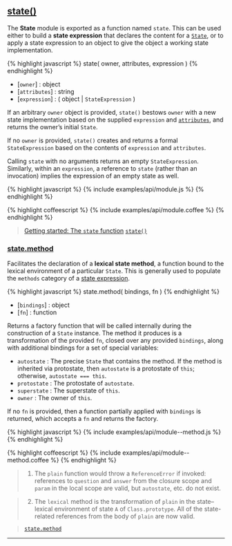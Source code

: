 ## [state()](#module)

The **State** module is exported as a function named `state`. This can be used either to build a **state expression** that declares the content for a [`State`](#state), or to apply a state expression to an object to give the object a working state implementation.

{% highlight javascript %}
state( owner, attributes, expression )
{% endhighlight %}

* [`owner`] : object
* [`attributes`] : string
* [`expression`] : ( object | `StateExpression` )

If an arbitrary `owner` object is provided, `state()` bestows `owner` with a new state implementation based on the supplied `expression` and [`attributes`](#state--attributes), and returns the owner’s initial `State`.

If no `owner` is provided, `state()` creates and returns a formal `StateExpression` based on the contents of `expression` and `attributes`.

Calling `state` with no arguments returns an empty `StateExpression`. Similarly, within an `expression`, a reference to `state` (rather than an invocation) implies the expression of an empty state as well.

{% highlight javascript %}
{% include examples/api/module.js %}
{% endhighlight %}

{% highlight coffeescript %}
{% include examples/api/module.coffee %}
{% endhighlight %}

> [Getting started: The `state` function](/docs/#getting-started--the-state-function)
> [`state()`](/source/#module)


### [state.method](#module--method)

Facilitates the declaration of a **lexical state method**, a function bound to the lexical environment of a particular `State`. This is generally used to populate the `methods` category of a [state expression](/docs/#concepts--expressions).

{% highlight javascript %}
state.method( bindings, fn )
{% endhighlight %}

* [`bindings`] : object
* [`fn`] : function

Returns a factory function that will be called internally during the construction of a `State` instance. The method it produces is a transformation of the provided `fn`, closed over any provided `bindings`, along with additional bindings for a set of special variables:

* `autostate` : The precise `State` that contains the method. If the method is inherited via protostate, then `autostate` is a protostate of `this`; otherwise, `autostate === this`.
* `protostate` : The protostate of `autostate`.
* `superstate` : The superstate of `this`.
* `owner` : The owner of `this`.

If no `fn` is provided, then a function partially applied with `bindings` is returned, which accepts a `fn` and returns the factory.



{% highlight javascript %}
{% include examples/api/module--method.js %}
{% endhighlight %}

{% highlight coffeescript %}
{% include examples/api/module--method.coffee %}
{% endhighlight %}

> 1. The `plain` function would throw a `ReferenceError` if invoked: references to `question` and `answer` from the closure scope and `param` in the local scope are valid, but `autostate`, etc. do not exist.

> 2. The `lexical` method is the transformation of `plain` in the state–lexical environment of state `A` of `Class.prototype`. All of the state-related references from the body of `plain` are now valid.

> [`state.method`](/source/#module--method)

* * *
